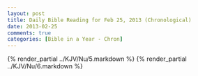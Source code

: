 ```yaml
---
layout: post
title: Daily Bible Reading for Feb 25, 2013 (Chronological)
date: 2013-02-25
comments: true
categories: [Bible in a Year - Chron]
---
```

{% render_partial ../KJV/Nu/5.markdown %}
{% render_partial ../KJV/Nu/6.markdown %}
